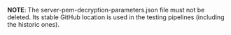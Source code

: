 **NOTE**: The server-pem-decryption-parameters.json file must not be deleted.
Its stable GitHub location is used in the testing pipelines (including the historic ones).